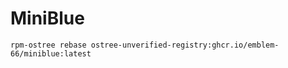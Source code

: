 # MiniBlue

``` shell
rpm-ostree rebase ostree-unverified-registry:ghcr.io/emblem-66/miniblue:latest
```
